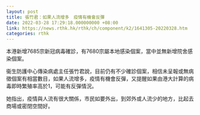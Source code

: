 ```yaml
---
layout: post
title: 張竹君：如果人流增多　疫情有機會反彈
date: 2022-03-28 17:29:18.000000000 +08:00
link: https://news.rthk.hk/rthk/ch/component/k2/1641305-20220328.htm
categories: rthk
---
```


本港新增7685宗新冠病毒確診，有7680宗屬本地感染個案，當中並無新增院舍感染個案。

衞生防護中心傳染病處主任張竹君說，目前仍有不少確診個案，相信未呈報或無病徵個案有相當數目，如果人流增多，疫情有機會反彈，又提醒如果由港大計算的病毒即時繁殖率高於1，可能有反彈情況。

她指出，疫情與人流有很大關係，市民如要外出，到郊外或人流少的地方，比起去商場或密閉空間好。
